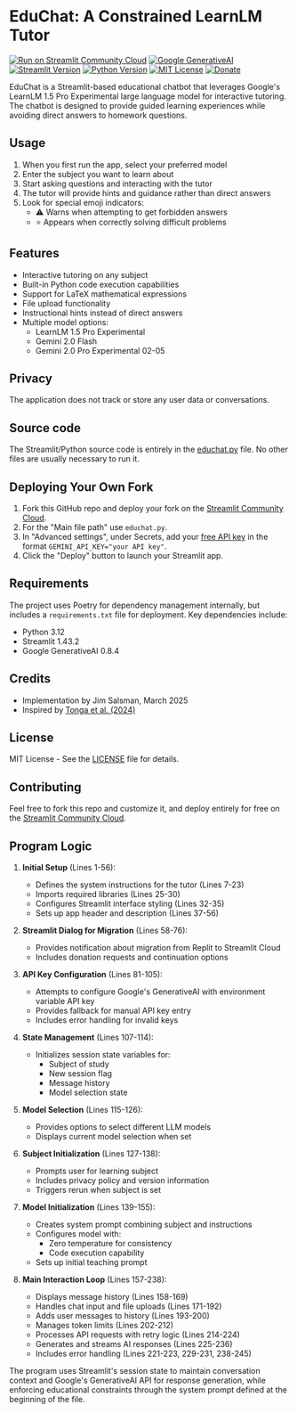 
# EduChat: A Constrained LearnLM Tutor

[![Run on Streamlit Community Cloud](https://img.shields.io/badge/Run_on_Streamlit_Community_Cloud-green)](https://edu-chat.streamlit.app)
[![Google GenerativeAI](https://img.shields.io/badge/google--generativeai-1.28.0-blue?logo=google)](https://github.com/googleapis/python-genai)
[![Streamlit Version](https://img.shields.io/badge/sreamlit-1.47.0-blue?logo=streamlit)](https://streamlit.io/)
[![Python Version](https://img.shields.io/badge/python-3.12-blue?logo=python)](https://www.python.org/downloads/)
[![MIT License](https://img.shields.io/badge/License-MIT-green)](https://opensource.org/licenses/MIT)
[![Donate](https://img.shields.io/badge/Donate-gold?logo=paypal)](https://paypal.me/jsalsman)

EduChat is a Streamlit-based educational chatbot that leverages Google's LearnLM 1.5 Pro Experimental large language model for interactive tutoring. The chatbot is designed to provide guided learning experiences while avoiding direct answers to homework questions.

## Usage

1. When you first run the app, select your preferred model
2. Enter the subject you want to learn about
3. Start asking questions and interacting with the tutor
4. The tutor will provide hints and guidance rather than direct answers
5. Look for special emoji indicators:
   - ⚠️ Warns when attempting to get forbidden answers
   - ⭐ Appears when correctly solving difficult problems

## Features

- Interactive tutoring on any subject
- Built-in Python code execution capabilities
- Support for LaTeX mathematical expressions
- File upload functionality
- Instructional hints instead of direct answers
- Multiple model options:
  - LearnLM 1.5 Pro Experimental
  - Gemini 2.0 Flash
  - Gemini 2.0 Pro Experimental 02-05

## Privacy

The application does not track or store any user data or conversations.

## Source code

The Streamlit/Python source code is entirely in the [educhat.py](educhat.py) file. No other files are usually necessary to run it.

## Deploying Your Own Fork

1. Fork this GitHub repo and deploy your fork on the [Streamlit Community Cloud](https://share.streamlit.io/).
2. For the "Main file path" use `educhat.py`.
3. In "Advanced settings", under Secrets, add your [free API key](https://aistudio.google.com/apikey) in the format `GEMINI_API_KEY="your API key"`.
4. Click the "Deploy" button to launch your Streamlit app.

## Requirements

The project uses Poetry for dependency management internally, but includes a `requirements.txt` file for deployment. Key dependencies include:
- Python 3.12
- Streamlit 1.43.2
- Google GenerativeAI 0.8.4

## Credits

- Implementation by Jim Salsman, March 2025
- Inspired by [Tonga et al. (2024)](https://arxiv.org/abs/2411.03495)

## License

MIT License - See the [LICENSE](LICENSE) file for details.

## Contributing

Feel free to fork this repo and customize it, and deploy entirely for free on the [Streamlit Community Cloud](https://share.streamlit.io/).

## Program Logic
1. **Initial Setup** (Lines 1-56):
   - Defines the system instructions for the tutor (Lines 7-23)
   - Imports required libraries (Lines 25-30)
   - Configures Streamlit interface styling (Lines 32-35)
   - Sets up app header and description (Lines 37-56)

2. **Streamlit Dialog for Migration** (Lines 58-76):
   - Provides notification about migration from Replit to Streamlit Cloud
   - Includes donation requests and continuation options

3. **API Key Configuration** (Lines 81-105):
   - Attempts to configure Google's GenerativeAI with environment variable API key
   - Provides fallback for manual API key entry
   - Includes error handling for invalid keys

4. **State Management** (Lines 107-114):
   - Initializes session state variables for:
     - Subject of study
     - New session flag
     - Message history
     - Model selection state

5. **Model Selection** (Lines 115-126):
   - Provides options to select different LLM models
   - Displays current model selection when set

6. **Subject Initialization** (Lines 127-138):
   - Prompts user for learning subject
   - Includes privacy policy and version information
   - Triggers rerun when subject is set

7. **Model Initialization** (Lines 139-155):
   - Creates system prompt combining subject and instructions
   - Configures model with:
     - Zero temperature for consistency
     - Code execution capability
   - Sets up initial teaching prompt

8. **Main Interaction Loop** (Lines 157-238):
   - Displays message history (Lines 158-169)
   - Handles chat input and file uploads (Lines 171-192)
   - Adds user messages to history (Lines 193-200)
   - Manages token limits (Lines 202-212)
   - Processes API requests with retry logic (Lines 214-224)
   - Generates and streams AI responses (Lines 225-236)
   - Includes error handling (Lines 221-223, 229-231, 238-245)

The program uses Streamlit's session state to maintain conversation context and Google's GenerativeAI API for response generation, while enforcing educational constraints through the system prompt defined at the beginning of the file.
